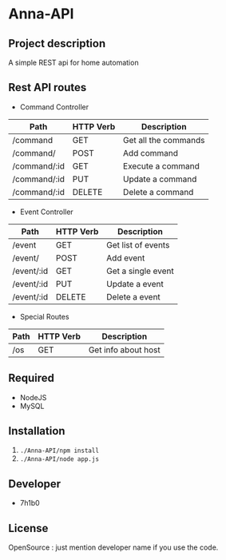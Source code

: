 Anna-API
=====================

## Project description

A simple REST api for home automation


## Rest API routes

* Command Controller

| Path            | HTTP Verb | Description                 
|-----------------|-----------|-----------------------------
| /command        | GET 	  | Get all the commands     
| /command/       | POST      | Add command     
| /command/:id    | GET       | Execute a command          
| /command/:id    | PUT       | Update a command   
| /command/:id    | DELETE    | Delete a command

* Event Controller

| Path            | HTTP Verb | Description                 
|-----------------|-----------|-----------------------------
| /event          | GET 	  | Get list of events  
| /event/         | POST      | Add event     
| /event/:id      | GET       | Get a single event           
| /event/:id      | PUT       | Update a event   
| /event/:id      | DELETE    | Delete a event

* Special Routes

| Path            | HTTP Verb | Description                 
|-----------------|-----------|-----------------------------
| /os		      | GET 	  | Get info about host


## Required

* NodeJS
* MySQL

## Installation

1. ```./Anna-API/npm install ```
2. ```./Anna-API/node app.js ```


## Developer

* 7h1b0


## License

OpenSource : just mention developer name if you use the code.